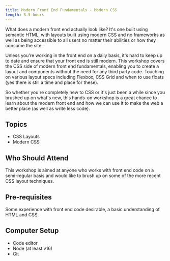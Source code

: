 ```yaml
---
title: Modern Front End Fundamentals - Modern CSS
length: 3.5 hours
---
```


What does a modern front end actually look like? It's one built using semantic HTML, with layouts built using modern CSS and no frameworks as well as being accessible to all users no matter their abilities or how they consume the site.

Unless you're working in the front end on a daily basis, it's hard to keep up to date and ensure that your front end is still modern. This workshop covers the CSS side of modern front end fundamentals, enabling you to create a layout and components without the need for any third party code. Touching on various layout specs including Flexbox, CSS Grid and when to use floats (yes there is still a time and place for these).

So whether you're completely new to CSS or it's just been a while since you brushed up on what's new, this hands-on workshop is a great chance to learn about the modern front end and how we can use it to make the web a better place (as well as write less code).

<!-- excerpt -->

## Topics

- CSS Layouts
- Modern CSS

## Who Should Attend

This workshop is aimed at anyone who works with front end code on a semi-regular basis and would like to brush up on some of the more recent CSS layout techniques.

## Pre-requisites

Some experience with front end code desirable, a basic understanding of HTML and CSS.

## Computer Setup

- Code editor
- Node (at least v16)
- Git